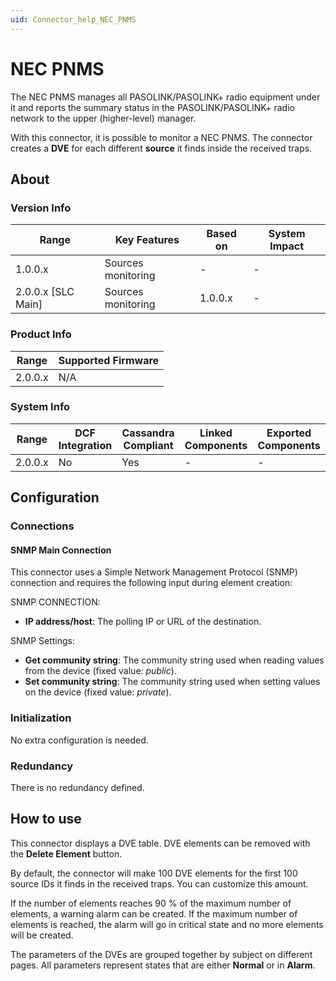 ```yaml
---
uid: Connector_help_NEC_PNMS
---
```


# NEC PNMS

The NEC PNMS manages all PASOLINK/PASOLINK+ radio equipment under it and reports the summary status in the PASOLINK/PASOLINK+ radio network to the upper (higher-level) manager.

With this connector, it is possible to monitor a NEC PNMS. The connector creates a **DVE** for each different **source** it finds inside the received traps.

## About

### Version Info

| **Range**            | **Key Features**   | **Based on** | **System Impact** |
|----------------------|--------------------|--------------|-------------------|
| 1.0.0.x              | Sources monitoring | \-           | \-                |
| 2.0.0.x \[SLC Main\] | Sources monitoring | 1.0.0.x      | \-                |

### Product Info

| **Range** | **Supported Firmware** |
|-----------|------------------------|
| 2.0.0.x   | N/A                    |

### System Info

| **Range** | **DCF Integration** | **Cassandra Compliant** | **Linked Components** | **Exported Components** |
|-----------|---------------------|-------------------------|-----------------------|-------------------------|
| 2.0.0.x   | No                  | Yes                     | \-                    | \-                      |

## Configuration

### Connections

#### SNMP Main Connection

This connector uses a Simple Network Management Protocol (SNMP) connection and requires the following input during element creation:

SNMP CONNECTION:

- **IP address/host**: The polling IP or URL of the destination.

SNMP Settings:

- **Get community string**: The community string used when reading values from the device (fixed value: *public*).
- **Set community string**: The community string used when setting values on the device (fixed value: *private*).

### Initialization

No extra configuration is needed.

### Redundancy

There is no redundancy defined.

## How to use

This connector displays a DVE table. DVE elements can be removed with the **Delete Element** button.

By default, the connector will make 100 DVE elements for the first 100 source IDs it finds in the received traps. You can customize this amount.

If the number of elements reaches 90 % of the maximum number of elements, a warning alarm can be created. If the maximum number of elements is reached, the alarm will go in critical state and no more elements will be created.

The parameters of the DVEs are grouped together by subject on different pages. All parameters represent states that are either **Normal** or in **Alarm**.

